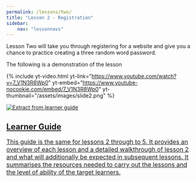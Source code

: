 ```yaml
---
permalink: /lessons/two/
title: "Lesson 2 - Registration"
sidebar:
    nav: "lessonnavs"
---
```


Lesson Two will take you through registering for a website and give you a chance to practice creating a three random word password.

The following is a demonstration of the lesson

{% include yt-video.html yt-link="https://www.youtube.com/watch?v=7_V1N3R8Wp0" yt-embed="https://www.youtube-nocookie.com/embed/7_V1N3R8Wp0" yt-thumbnail="/assets/images/slide2.png" %}
<br>
<div class="lesson-container">
<a class="lessonlink" href="{{ 'assets/downloads/Lesson2345-LearnerGuide.docx' | relative_url }}">
<div class="lesson-wrapper-flex">
<div class="lesson-img">
<img src="{{ 'assets/images/learner_guide.png' | relative_url }}"  alt="Extract from learner guide"></div>
<div class="lesson-text">
<h2 class="lesson-title">Learner Guide</h2>
<div class="lesson-desc" style="font-size:12pt">This guide is the same for lessons 2 through to 5. It provides an overview of each lesson and a detailed walkthrough of lesson 2 and what will additionally be expected in subsequent lessons. It summarises the resources needed to carry out the lessons and the level of ability of the target learners.</div>
</div>
</div>
</a>
</div>